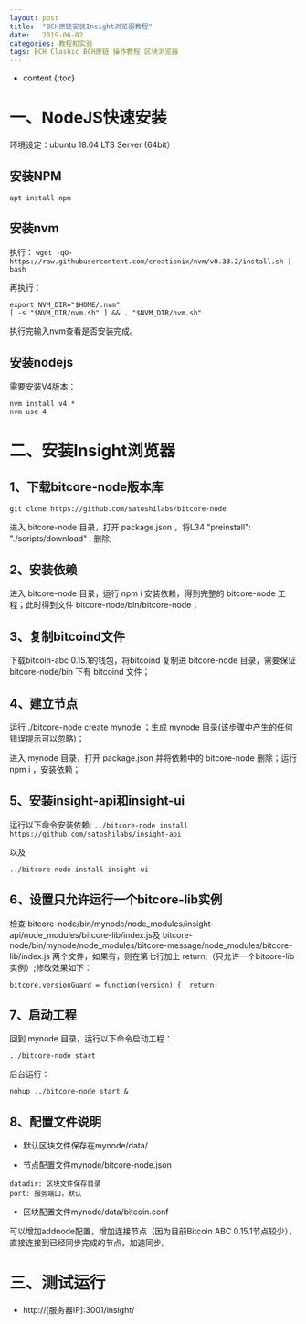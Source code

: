 ```yaml
---
layout: post
title:  "BCH原链安装Insight浏览器教程"
date:   2019-06-02
categories: 教程和实验
tags: BCH Clashic BCH原链 操作教程 区块浏览器
---
```


* content
{:toc}

# 一、NodeJS快速安装

环境设定：ubuntu 18.04 LTS Server (64bit）

## 安装NPM

`apt install npm`

## 安装nvm

执行：
`wget -qO- https://raw.githubusercontent.com/creationix/nvm/v0.33.2/install.sh | bash`

再执行：
```
export NVM_DIR="$HOME/.nvm"
[ -s "$NVM_DIR/nvm.sh" ] && . "$NVM_DIR/nvm.sh"
```
执行完输入nvm查看是否安装完成。


## 安装nodejs

需要安装V4版本：

```
nvm install v4.*
nvm use 4
```

# 二、安装Insight浏览器

## 1、下载bitcore-node版本库

`git clone https://github.com/satoshilabs/bitcore-node`

进入 bitcore-node 目录，打开 package.json ，将L34 "preinstall": "./scripts/download" , 删除;


## 2、安装依赖

进入 bitcore-node 目录，运行 npm i 安装依赖，得到完整的 bitcore-node 工程；此时得到文件 bitcore-node/bin/bitcore-node；

## 3、复制bitcoind文件

下载bitcoin-abc 0.15.1的钱包，将bitcoind 复制进 bitcore-node 目录，需要保证 bitcore-node/bin 下有 bitcoind 文件；


## 4、建立节点

运行 ./bitcore-node create mynode ；生成 mynode 目录(该步骤中产生的任何错误提示可以忽略)；

进入 mynode 目录，打开 package.json 并将依赖中的 bitcore-node 删除；运行 npm i ，安装依赖；

## 5、安装insight-api和insight-ui

运行以下命令安装依赖: 
`../bitcore-node install https://github.com/satoshilabs/insight-api`

以及

`../bitcore-node install insight-ui`

## 6、设置只允许运行一个bitcore-lib实例

检查 bitcore-node/bin/mynode/node_modules/insight-api/node_modules/bitcore-lib/index.js及 bitcore-node/bin/mynode/node_modules/bitcore-message/node_modules/bitcore-lib/index.js 两个文件，如果有，则在第七行加上 return;（只允许一个bitcore-lib实例）;修改效果如下：

```
bitcore.versionGuard = function(version) {  return;
```
## 7、启动工程

回到 mynode 目录，运行以下命令启动工程：

`../bitcore-node start`

后台运行：

`nohup ../bitcore-node start &`

## 8、配置文件说明

* 默认区块文件保存在mynode/data/

* 节点配置文件mynode/bitcore-node.json

```
datadir: 区块文件保存目录
port: 服务端口，默认

```
* 区块配置文件mynode/data/bitcoin.conf

可以增加addnode配置，增加连接节点（因为目前Bitcoin ABC 0.15.1节点较少），直接连接到已经同步完成的节点，加速同步。

# 三、测试运行

* http://[服务器IP]:3001/insight/




